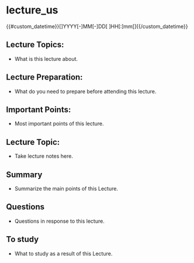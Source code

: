 # lecture_us
{{#custom_datetime}}[]YYYY[-]MM[-]DD[ ]HH[:]mm[]{{/custom_datetime}}

## Lecture Topics:
- What is this lecture about.

## Lecture Preparation:
- What do you need to prepare before attending this lecture.

## Important Points:
- Most important points of this lecture.

## Lecture Topic: 
- Take lecture notes here.

## Summary
- Summarize the main points of this Lecture.

## Questions
- Questions in response to this lecture.
 
## To study
- What to study as a result of this Lecture.
